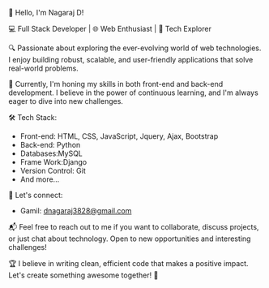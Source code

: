 👋 Hello, I'm Nagaraj D!

💻 Full Stack Developer | 🌐 Web Enthusiast | 🚀 Tech Explorer

🔍 Passionate about exploring the ever-evolving world of web technologies. I enjoy building robust, scalable, and user-friendly applications that solve real-world problems.

🌱 Currently, I'm honing my skills in both front-end and back-end development. I believe in the power of continuous learning, and I'm always eager to dive into new challenges.

🛠️ Tech Stack:
- Front-end: HTML, CSS, JavaScript, Jquery, Ajax, Bootstrap
- Back-end: Python
- Databases:MySQL
- Frame Work:Django
- Version Control: Git
- And more...

🤝 Let's connect:
- Gamil: dnagaraj3828@gmail.com
  
📬 Feel free to reach out to me if you want to collaborate, discuss projects, or just chat about technology. Open to new opportunities and interesting challenges!

🏆 I believe in writing clean, efficient code that makes a positive impact. Let's create something awesome together! 🚀
